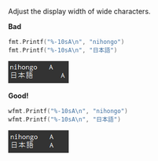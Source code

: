 Adjust the display width of wide characters.

**Bad**

```go
fmt.Printf("%-10sA\n", "nihongo")
fmt.Printf("%-10sA\n", "日本語")
```

![1](1.png)

**Good!**

```go
wfmt.Printf("%-10sA\n", "nihongo")
wfmt.Printf("%-10sA\n", "日本語")
```

![2](2.png)

